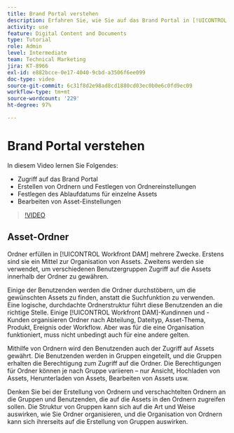 ```yaml
---
title: Brand Portal verstehen
description: Erfahren Sie, wie Sie auf das Brand Portal in [!UICONTROL Workfront DAM] zugreifen, Ordner erstellen, Verfallsdaten für einzelne Assets festlegen und Asset-Einstellungen bearbeiten können.
activity: use
feature: Digital Content and Documents
type: Tutorial
role: Admin
level: Intermediate
team: Technical Marketing
jira: KT-8966
exl-id: e882bcce-0e17-4040-9cbd-a3506f6ee099
doc-type: video
source-git-commit: 6c31f8d2e98ad8cd1880cd03ec0b0e6c0fd9ec09
workflow-type: tm+mt
source-wordcount: '229'
ht-degree: 97%

---
```


# Brand Portal verstehen

In diesem Video lernen Sie Folgendes:

* Zugriff auf das Brand Portal
* Erstellen von Ordnern und Festlegen von Ordnereinstellungen
* Festlegen des Ablaufdatums für einzelne Assets
* Bearbeiten von Asset-Einstellungen

>[!VIDEO](https://video.tv.adobe.com/v/335229/?quality=12&learn=on)

## Asset-Ordner

Ordner erfüllen in [!UICONTROL Workfront DAM] mehrere Zwecke. Erstens sind sie ein Mittel zur Organisation von Assets. Zweitens werden sie verwendet, um verschiedenen Benutzergruppen Zugriff auf die Assets innerhalb der Ordner zu gewähren.

Einige der Benutzenden werden die Ordner durchstöbern, um die gewünschten Assets zu finden, anstatt die Suchfunktion zu verwenden. Eine logische, durchdachte Ordnerstruktur führt diese Benutzenden an die richtige Stelle. Einige [!UICONTROL Workfront DAM]-Kundinnen und -Kunden organisieren Ordner nach Abteilung, Dateityp, Asset-Thema, Produkt, Ereignis oder Workflow. Aber was für die eine Organisation funktioniert, muss nicht unbedingt auch für eine andere gelten.

Mithilfe von Ordnern wird den Benutzenden auch der Zugriff auf Assets gewährt. Die Benutzenden werden in Gruppen eingeteilt, und die Gruppen erhalten die Berechtigung zum Zugriff auf die Ordner. Die Berechtigungen für Ordner können je nach Gruppe variieren – nur Ansicht, Hochladen von Assets, Herunterladen von Assets, Bearbeiten von Assets usw.

Denken Sie bei der Erstellung von Ordnern und verschachtelten Ordnern an die Gruppen und Benutzenden, die auf die Assets in den Ordnern zugreifen sollen. Die Struktur von Gruppen kann sich auf die Art und Weise auswirken, wie Sie Ordner organisieren, und die Organisation von Ordnern kann sich ihrerseits auf die Erstellung von Gruppen auswirken.
